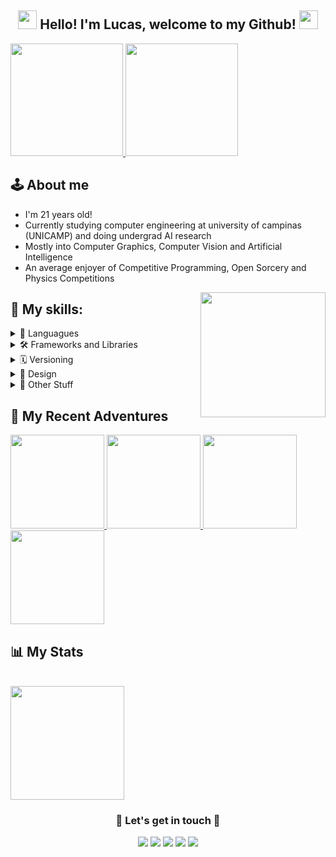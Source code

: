 <h2 align="center"> <img src="https://media.giphy.com/media/hvRJCLFzcasrR4ia7z/giphy.gif" width="30px"> Hello! I'm Lucas, welcome to my Github! <img src="https://media.giphy.com/media/hvRJCLFzcasrR4ia7z/giphy.gif" width="30px"> </h2>

<a href="https://github.com/nPr0nn">
    <img height="180em" src="https://github-stats-alpha.vercel.app/api?username=nPr0nn&cc=141321&tc=FE428E&ic=fff&bc=0000">
    <img height="180em" src="https://github-readme-stats.vercel.app/api/top-langs/?username=nPr0nn&hide=Jupyter%20Notebook,GDScript,VHDL,verilog,Systemverilog,TeX,shell,css&layout=compact&langs_count=10&theme=synthwave"/>
</a>

## 🕹️ **About me** 
* I'm 21 years old!
* Currently studying computer engineering at university of campinas (UNICAMP) and doing undergrad AI research
* Mostly into Computer Graphics, Computer Vision and Artificial Intelligence
* An average enjoyer of Competitive Programming, Open Sorcery and Physics Competitions

<img align="right" src="https://github.com/Anmol-Baranwal/Cool-GIFs-For-GitHub/assets/74038190/3b4607a1-1cc6-41f1-926f-892ae880e7a5" width="200" >

## 🎯 **My skills:**
<details>
<summary> 📝 Languagues</summary>
<img align="center" src="https://img.shields.io/badge/c-%2300599C.svg?style=for-the-badge&logo=c&logoColor=white">
<img align="center" src="https://img.shields.io/badge/c++-%2300599C.svg?style=for-the-badge&logo=c%2B%2B&logoColor=white">
<img align="center" src="https://img.shields.io/badge/python-3670A0?style=for-the-badge&logo=python&logoColor=ffdd54">
<img align="center" src="https://img.shields.io/badge/r-%23276DC3.svg?style=for-the-badge&logo=r&logoColor=white">
<img align="center" src="https://img.shields.io/badge/java-%23ED8B00.svg?style=for-the-badge&logo=openjdk&logoColor=white">
<img align="center" src="https://img.shields.io/badge/c%23-%23239120.svg?style=for-the-badge&logo=csharp&logoColor=white">
<img align="center" src="https://img.shields.io/badge/html5-%23E34F26.svg?style=for-the-badge&logo=html5&logoColor=white">
<img align="center" src="https://img.shields.io/badge/css3-%231572B6.svg?style=for-the-badge&logo=css3&logoColor=white">
<img align="center" src="https://img.shields.io/badge/javascript-%23323330.svg?style=for-the-badge&logo=javascript&logoColor=%23F7DF1E">
<img align="center" src="https://img.shields.io/badge/assembly%20script-%23000000.svg?style=for-the-badge&logo=assemblyscript&logoColor=white">
<img align="center" src="https://img.shields.io/badge/markdown-%23000000.svg?style=for-the-badge&logo=markdown&logoColor=white">
<img align="center" src="https://img.shields.io/badge/latex-%23008080.svg?style=for-the-badge&logo=latex&logoColor=white">
</details>

<details>
<summary> 🛠️ Frameworks and Libraries </summary>
<img align="center" src="https://img.shields.io/badge/OpenGL-%23FFFFFF.svg?style=for-the-badge&logo=opengl">
<img align="center" src="https://img.shields.io/badge/GODOT-%23FFFFFF.svg?style=for-the-badge&logo=godot-engine">
  
<img align="center" src="https://img.shields.io/badge/flask-%23000.svg?style=for-the-badge&logo=flask&logoColor=white">
<img align="center" src="https://img.shields.io/badge/p5.js-ED225D?style=for-the-badge&logo=p5.js&logoColor=FFFFFF">
<img align="center" src="https://img.shields.io/badge/react-%2320232a.svg?style=for-the-badge&logo=react&logoColor=%2361DAFB">
<img align="center" src="https://img.shields.io/badge/threejs-black?style=for-the-badge&logo=three.js&logoColor=white">

<img align="center" src="https://img.shields.io/badge/Matplotlib-%23ffffff.svg?style=for-the-badge&logo=Matplotlib&logoColor=black">
<img align="center" src="https://img.shields.io/badge/numpy-%23013243.svg?style=for-the-badge&logo=numpy&logoColor=white">
<img align="center" src="https://img.shields.io/badge/SciPy-%230C55A5.svg?style=for-the-badge&logo=scipy&logoColor=%white">
<img align="center" src="https://img.shields.io/badge/pandas-%23150458.svg?style=for-the-badge&logo=pandas&logoColor=white">
<img align="center" src="https://img.shields.io/badge/opencv-%23white.svg?style=for-the-badge&logo=opencv&logoColor=white">
<img align="center" src="https://img.shields.io/badge/PyTorch-%23EE4C2C.svg?style=for-the-badge&logo=PyTorch&logoColor=white">
<img align="center" src="https://img.shields.io/badge/TensorFlow-%23FF6F00.svg?style=for-the-badge&logo=TensorFlow&logoColor=white">

</details>

<details>
<summary> 🗓️ Versioning </summary>
<img align="center" src="https://img.shields.io/badge/NPM-%23CB3837.svg?style=for-the-badge&logo=npm&logoColor=white">
<img align="center" src="https://img.shields.io/badge/git-%23F05033.svg?style=for-the-badge&logo=git&logoColor=white">
<img align="center" src="https://img.shields.io/badge/github-%23121011.svg?style=for-the-badge&logo=github&logoColor=white">
<img align="center" src="https://img.shields.io/badge/gitlab-%23181717.svg?style=for-the-badge&logo=gitlab&logoColor=white">
</details>

<details>
<summary> 🎨 Design </summary>
<img align="center" src="https://img.shields.io/badge/figma-%23F24E1E.svg?style=for-the-badge&logo=figma&logoColor=white">
<img align="center" src="https://img.shields.io/badge/blender-%23F5792A.svg?style=for-the-badge&logo=blender&logoColor=white">
<img align="center" src="https://img.shields.io/badge/Krita-203759?style=for-the-badge&logo=krita&logoColor=EEF37B">
</details>

<details>
<summary> 👀 Other Stuff </summary>
<img align="center" src="https://img.shields.io/badge/Linux-FCC624?style=for-the-badge&logo=linux&logoColor=black">
<img align="center" src="https://img.shields.io/badge/Trello-%23026AA7.svg?style=for-the-badge&logo=Trello&logoColor=white">
<img align="center" src="https://img.shields.io/badge/Visual%20Studio%20Code-0078d7.svg?style=for-the-badge&logo=visual-studio-code&logoColor=white">
<img align="center" src="https://img.shields.io/badge/NeoVim-%2357A143.svg?&style=for-the-badge&logo=neovim&logoColor=white">
<img align="center" src="https://img.shields.io/badge/jupyter-%23FA0F00.svg?style=for-the-badge&logo=jupyter&logoColor=white">
</details>


## 🚀 **My Recent Adventures**

<a href="https://github.com/nPr0nn/Rayden-Engine">
  <img height=150 src="https://github-readme-stats.vercel.app/api/pin/?username=nPr0nn&repo=Rayden-Engine&theme=synthwave&border_radius=20"/>
</a>

<a href="https://github.com/nPr0nn/TrashDetection">
  <img height=150 src="https://github-readme-stats.vercel.app/api/pin/?username=nPr0nn&repo=TrashDetection&theme=synthwave&border_radius=20"/>
</a>

<a href="https://github.com/nPr0nn/Dungeon-and-Wumpus">
  <img height=150 src="https://github-readme-stats.vercel.app/api/pin/?username=nPr0nn&repo=Dungeon-and-Wumpus&theme=synthwave&border_radius=20"/>
</a>

<a href="https://github.com/nPr0nn/Serendipity">
  <img height=150 src="https://github-readme-stats.vercel.app/api/pin/?username=nPr0nn&repo=Serendipity&theme=synthwave&border_radius=20"/>
</a>


## 📊 **My Stats**
<br>
  <img height="182em" src="http://github-profile-summary-cards.vercel.app/api/cards/profile-details?username=nPr0nn&show_icons=true&theme=radical&line_height=27"/>
<br>


<div align="center"> <h3> 🌟 Let's get in touch 💫 </h3>
  <a href="https://twitter.com/nPr0nn" target="_blank"><img src="https://img.shields.io/badge/Twitter-1DA1F2?style=for-the-badge&logo=twitter&logoColor=white" target="_blank"></a>
  <a href="https://www.instagram.com/npr0nn/" target="_blank"><img src="https://img.shields.io/badge/-Instagram-%23E4405F?style=for-the-badge&logo=instagram&logoColor=white" target="_blank"></a>
  <a href = "mailto:lucasnogueira064@gmail.com"><img src="https://img.shields.io/badge/-Gmail-%23333?style=for-the-badge&logo=gmail&logoColor=white" target="_blank"></a>
   <a href="https://npr0nn.itch.io/" target="_blank"><img src="https://img.shields.io/badge/Itch.io-f35a5c?style=for-the-badge&logo=itch.io&logoColor=white" target="_blank"></a> 
  <a href="https://www.linkedin.com/in/lucas-nogueira-079a69160/" target="_blank"><img src="https://img.shields.io/badge/-LinkedIn-%230077B5?style=for-the-badge&logo=linkedin&logoColor=white" target="_blank"></a>  
</div>

